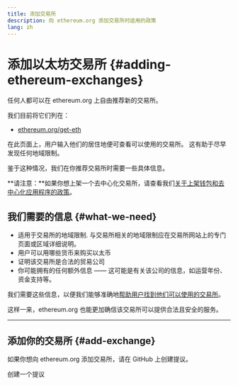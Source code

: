 ```yaml
---
title: 添加交易所
description: 向 ethereum.org 添加交易所时适用的政策
lang: zh
---
```


# 添加以太坊交易所 {#adding-ethereum-exchanges}

任何人都可以在 ethereum.org 上自由推荐新的交易所。

我们目前将它们列在：

- [ethereum.org/get-eth](/get-eth/)

在此页面上，用户输入他们的居住地便可查看可以使用的交易所。 这有助于尽早发现任何地域限制。

鉴于这种情况，我们在你推荐交易所时需要一些具体信息。

**请注意：**如果你想上架一个去中心化交易所，请查看我们[关于上架钱包和去中心化应用程序的政策](/contributing/adding-products/)。

## 我们需要的信息 {#what-we-need}

- 适用于交易所的地域限制. 与交易所相关的地域限制应在交易所网站上的专门页面或区域详细说明。
- 用户可以用哪些货币来购买以太币
- 证明该交易所是合法的贸易公司
- 你可能拥有的任何额外信息 —— 这可能是有关该公司的信息，如运营年份、资金支持等。

我们需要这些信息，以便我们能够准确地[帮助用户找到他们可以使用的交易所](/get-eth/#country-picker)。

这样一来，ethereum.org 也能更加确信该交易所可以提供合法且安全的服务。

---

## 添加你的交易所 {#add-exchange}

如果你想向 ethereum.org 添加交易所，请在 GitHub 上创建提议。

<ButtonLink href="https://github.com/ethereum/ethereum-org-website/issues/new?assignees=&labels=content+%3Afountain_pen%3A&template=suggest_exchange.yaml">
  创建一个提议
</ButtonLink>
